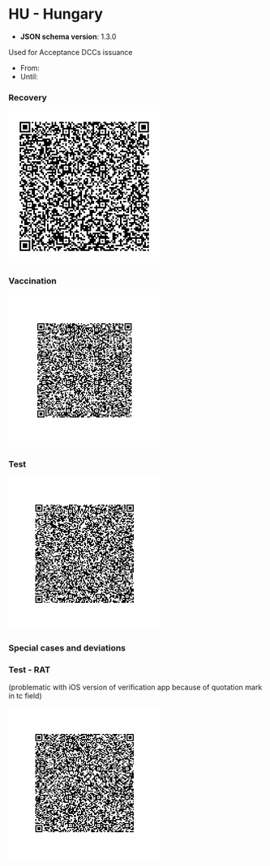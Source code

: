 # HU - Hungary

* **JSON schema version**: 1.3.0

Used for Acceptance DCCs issuance
* From: 
* Until:


### Recovery
![REC](REC.png)


### Vaccination
![VAC](VAC.png)


### Test
![TEST](TEST.png)


### Special cases and deviations

### Test - RAT

(problematic with iOS version of verification app because of quotation mark in tc field)

![specialcases/TEST_RAT](specialcases/TEST_RAT.png)
